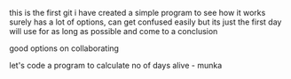 this is the first git i have created
a simple program to see how it works
surely has a lot of options, can get confused easily
but its just the first day
will use for as long as possible and come to a conclusion

good options on collaborating

let's code a program to calculate no of days alive - munka
